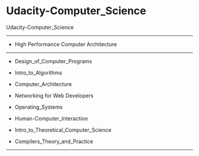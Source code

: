 # Udacity-Computer_Science
Udacity-Computer_Science

-------

- High Performance Computer Architecture


-------

- Design_of_Computer_Programs

- Intro_to_Algorithms


- Computer_Architecture


- Networking for Web Developers


- Operating_Systems

- Human-Computer_Interaction

- Intro_to_Theoretical_Computer_Science

- Compilers_Theory_and_Practice



-------


